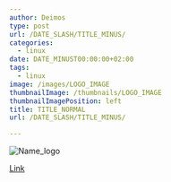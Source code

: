 ```yaml
---
author: Deimos
type: post
url: /DATE_SLASH/TITLE_MINUS/
categories:
  - linux
date: DATE_MINUST00:00:00+02:00
tags:
  - linux
image: /images/LOGO_IMAGE
thumbnailImage: /thumbnails/LOGO_IMAGE
thumbnailImagePosition: left
title: TITLE_NORMAL
url: /DATE_SLASH/TITLE_MINUS/

---
```


![Name_logo](/images/logo_.png)

[Link][1]

```bash
```

 [1]: https://www.mylink.org/
